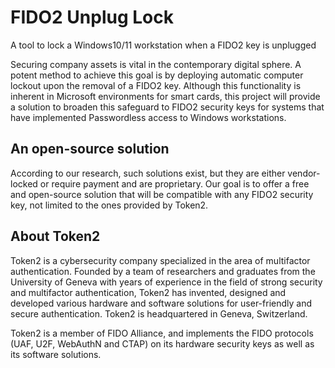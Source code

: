 # FIDO2 Unplug Lock
A tool to lock a Windows10/11 workstation when a FIDO2 key is unplugged

Securing company assets is vital in the contemporary digital sphere. A potent method to achieve this goal is by deploying automatic computer lockout upon the removal of a FIDO2 key. 
Although this functionality is inherent in Microsoft environments for smart cards, this project will provide a solution to broaden this safeguard to FIDO2 security keys for systems that have implemented Passwordless access to Windows workstations.
## An open-source solution
According to our research, such solutions exist, but they are either vendor-locked or require payment and are proprietary. Our goal is to offer a free and open-source solution that will be compatible with any FIDO2 security key, not limited to the ones provided by Token2.

## About Token2
Token2 is a cybersecurity company specialized in the area of multifactor authentication. Founded by a team of researchers and graduates from the University of Geneva with years of experience in the field of strong security and multifactor authentication, Token2 has invented, designed and developed various hardware and software solutions for user-friendly and secure authentication. Token2 is headquartered in Geneva, Switzerland. 

Token2 is a member of FIDO Alliance, and implements the FIDO protocols (UAF, U2F, WebAuthN and CTAP) on its hardware security keys as well as its software solutions.

